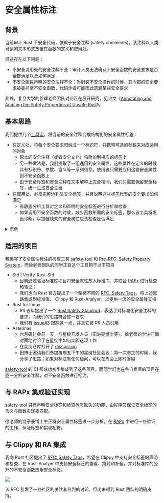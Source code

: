 # 安全属性标注

## 背景

当前审计 Rust 不安全代码，依赖于安全注释 (safety comments)。该注释以人类可读的文本形式放置在函数的定义和使用处。

但这存在以下问题：
* 不安全调用处的安全注释不全：审计人员无法确认不安全函数的安全要求是否全部满足以及如何满足
* 不安全函数声明的安全注释不全：当封装不安全操作的时候，其内部的安全要求被委托至不安全函数，代码作者可能因此遗漏某些安全要求

此外，复旦大学的徐辉老师团队对此正在展开研究，见论文《[Annotating and Auditing the Safety Properties of Unsafe Rust](https://arxiv.org/abs/2504.21312)》。

## 基本思路

我们提供几个[工具宏](https://doc.rust-lang.org/reference/attributes.html#tool-attributes)，将当前的安全注释变成结构化的安全属性标签：
* 在定义处，将每个安全要求归纳成一个标识符，并携带可选的参数来对应适用的对象
  * 原本的安全注释（或者安全文档）将附加到相应的标签上
  * 另一种做法是，我们提取了一组通用的安全属性，这些属性在定义的时候具有标识符、参数、含义等一系列信息，使用者只需要应用这些安全属性到不安全函数上
  * 由于安全标签和安全注释在文本解释上完全相同，我们只需要保留安全标签，统一生成安全文档
* 在调用处，必须完整地列举安全标签，并且说明这些标签代表的安全要求如何满足
  * 有静态分析工具对定义和声明的安全标签进行分析和检查
  * 如果调用不安全函数的时候，缺少函数所需的安全标签，那么该工具将发出诊断，以提醒缺失的安全属性应该检查是否满足

<details>

<summary>示例</summary>

![](https://github.com/user-attachments/assets/48ec3740-5a49-4afd-b17d-64bfc8b7e8e3)

</details>


## 适用的项目

我编写了安全属性标注的检查工具 [safety-tool] 和 [Pre-RFC: Safety Property System]，而徐老师团队的同学正将这个工具用于以下项目

* Std | Verify-Rust-Std
  * 目前通过验证标准库项目将安全属性放入标准库，并联合 [RAPx] 进行检查和验证；
  * 我们也向 Rust 官方提出了一个略微不同的 [RFC: Safety Tags]，将上述思路集成到标准库、 Clippy 和 Rust-Analyer，以提供一流的安全属性支持
* Rust for Linux
  * Rfl 去年提出了一个 [Rust Safety Standard](https://kangrejos.com/2024/Rust%20Safety%20Standard.pdf)，表达了对标准化安全注释的要求，而我们的思路符合这一要求
  * 我们有 [issue#3](https://github.com/Artisan-Lab/tag-std/issues/3) 跟踪这一点，并且它被 Rfl 人员引用
* Asterinas
  * 六月研讨会前一天，与星绽开发人员（田洪亮博士等）、徐老师的学生们面对面地讨论了在星绽中如何实验这项工作
  * 在星绽仓库打开了 [discussion](https://github.com/asterinas/asterinas/discussions/2336)
  * 田博士邀请我们参加每周五下午的星绽社区会议：第一次参加的时候，我分享了思路；如果对标注有任何疑问，可以在周会上即时答疑

[safety-tool] 的 CI 都成功初步集成到了这些项目。而同学们也在各自负责的项目在逐一分析安全注释，对不安全函数进行标注。

[safety-tool]: https://github.com/Artisan-Lab/tag-std
[sp-core]: https://github.com/Artisan-Lab/tag-std/blob/main/safety-tool/assets/sp-core.toml
[RFC: Safety Tags]: https://github.com/rust-lang/rfcs/pull/3842
[Pre-RFC: Safety Property System]: https://os-checker.github.io/slides/Safety-Property-System

## 与 RAPx 集成验证实现

[safety-tool] 只有声明安全标签和检查标签缺失的功能，由程序员保证安全标签的含义与函数实现相匹配。

徐老师的饶子豪博士生正将安全属性标签进一步分析，在 [RAPx] 中进行一些验证的工作，保证标签和实现相符。

[RAPx]: https://github.com/Artisan-Lab/RAPx

## 与 Clippy 和 RA 集成

我向 Rust 社区提出了 [RFC: Safety Tags]，希望在 Clippy 中支持安全标签的声明和检查，在 Rust-Analyer 
中支持安全标签的查看、跳转和补全，并对标准库的公开的不安全函数应用安全标签。

![](https://github.com/user-attachments/assets/9956fa78-afe6-45e5-83af-0d6c1947cf29)

该 RFC 引发了一些社区的关注和热烈的讨论，但尚未得到 Rust 团队的明确支持。
